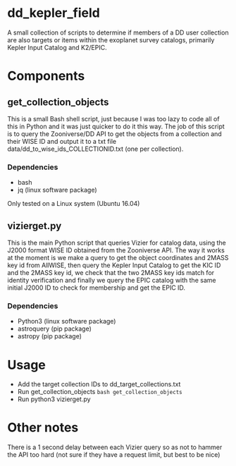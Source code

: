 # dd_kepler_field
A small collection of scripts to determine if members of a DD user collection are also targets or items within the exoplanet survey catalogs, primarily Kepler Input Catalog and K2/EPIC.

# Components

## get_collection_objects
This is a small Bash shell script, just because I was too lazy to code all of this in Python and it was just quicker to do it this way. The job of this script is to query the Zooniverse/DD API to get the objects from a collection and their WISE ID and output it to a txt file data/dd_to_wise_ids_COLLECTIONID.txt (one per collection).

### Dependencies

* bash 
* jq (linux software package)

Only tested on a Linux system (Ubuntu 16.04)

## vizierget.py
This is the main Python script that queries Vizier for catalog data, using the J2000 format WISE ID obtained from the Zooniverse API. The way it works at the moment is we make a query to get the object coordinates and 2MASS key id from AllWISE, then query the Kepler Input Catalog to get the KIC ID and the 2MASS key id, we check that the two 2MASS key ids match for identity verification and finally we query the EPIC catalog with the same initial J2000 ID to check for membership and get the EPIC ID.

### Dependencies

* Python3 (linux software package)
* astroquery (pip package)
* astropy (pip package)

# Usage

* Add the target collection IDs to dd_target_collections.txt
* Run get_collection_objects 
`bash get_collection_objects`
* Run python3 vizierget.py

# Other notes

There is a 1 second delay between each Vizier query so as not to hammer the API too hard (not sure if they have a request limit, but best to be nice)
